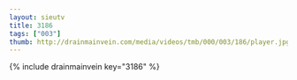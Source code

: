 ```yaml
--- 
layout: sieutv
title: 3186
tags: ["003"]
thumb: http://drainmainvein.com/media/videos/tmb/000/003/186/player.jpg
---
```

{% include drainmainvein key="3186" %} 
